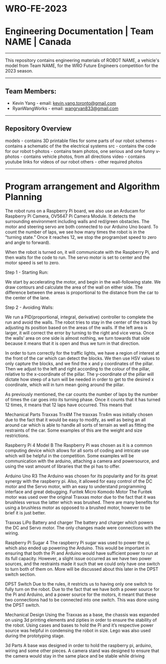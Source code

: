 # WRO-FE-2023

# Engineering Documentation | Team NAME | Canada
----

This repository contains engineering materials of ROBOT NAME, a vehicle's model from Team NAME, for the WRO Future Engineers competition for the 2023 season.

----

## Team Members:

- Kevin Yang - email: kevin.yang.toronto@gmail.com
- RyanWangWorks - email: wangryan833@gmail.com

----

## Repository Overview

models - contains 3D printable files for some parts of our robot
schemes - contains a schematic of the the electrical systems
src - contains the code for our robot
t-photos - contains team photos, one serious and one funny
v-photos - contains vehicle photos, from all directions
video - contains youtube links for videos of our robot
others - other required photos

----



# Program arrangement and Algorithm Planning
The robot runs on a Raspberry Pi board, we also use an Arducam for Raspberry Pi Camera, OV5647 Pi Camera Module. It detects the surrounding environment including walls and red/green obstacles. The motor and steering servo are both connected to our Arduino Uno board. To count the number of laps, we see how many times the robot is in the “turning state.” Once it reaches 12, we stop the program(set speed to zero and angle to forward).

When the robot is turned on, it will communicate with the Raspberry Pi, and then waits for the code to run. The servo motor is set to center and the motor speed is set to zero.


Step 1 - Starting Run:

We start by accelerating the motor, and begin in the wall-following state. We draw contours and calculate the area of the wall on either side. The difference between the areas is proportional to the distance from the car to the center of the lane.

Step 2 - Avoiding Walls:

We run a PID(proportional, integral, derivative) controller to complete the run and avoid the walls. The robot tries to stay in the center of the track by adjusting its position based on the areas of the walls. If the left area is larger, it will correct the error by turning to the right and vice versa. Once the walls’ area on one side is almost nothing, we turn towards that side because it means that it is open and thus we turn in that direction.

In order to turn correctly for the traffic lights, we have a region of interest at the front of the car which can detect the blocks. We then use HSV values to only capture the blocks, and we find the x and y coordinates of the pillar. Then we adjust to the left and right according to the colour of the pillar, relative to the x-coordinate of the pillar. The y-coordinate of the pillar will dictate how steep of a turn will be needed in order to get to the desired x coordinate, which will in turn mean going around the pillar.

As previously mentioned, the car counts the number of laps by the number of times the car goes into its turning phase. Once it counts that it has turned 12 times, it means that 12 laps have occurred. This means that 

Mechanical Parts
Traxxas Trx4M
The traxxas Trx4m was initially chosen due to the fact that it would be easy to modify, as well as being an all around car which is able to handle all sorts of terrain as well as fitting the restraints of the car. Some examples of this are the weight and size restrictions.

Raspberry Pi 4 Model B
The Raspberry Pi was chosen as it is a common computing device which allows for all sorts of coding and intricate use which will be helpful in the competition. Some examples will be communication with the arduino, attaching a camera and powersource, and using the vast amount of libraries that the pi has to offer.

Arduino Uno R3
The Arduino was chosen for its popularity and for its great synergy with the raspberry pi. Also, it allowed for easy control of the DC motor and the Servo motor, with an easy to understand programming interface and great debugging.
Furitek Micro Komodo Motor
The Furitek motor was used over the original Traxxas motor due to the fact that it was brushless versus the latter which was brushed. There are many benefits for using a brushless motor as opposed to a brushed motor, however to be brief it is just better.


Traxxas LiPo Battery and charger
The battery and charger which powers the DC and Servo motor. The only changes made were connections with the wiring.


Raspberry Pi Sugar 4
The raspberry Pi sugar was used to power the pi, which also ended up powering the Arduino. This would be important in ensuring that both the Pi and Arduino would have sufficient power to run at its full capacity. However, a slight issue occurred as we have two power sources, and the restraints made it such that we could only have one switch to turn both of them on. More will be discussed about this later in the DPST switch section.

DPST Switch
Due to the rules, it restricts us to having only one switch to fully turn on the robot. Due to the fact that we have both a power source for the Pi and Arduino, and a power source for the motors, it meant that these two connections had to be connected into one switch. This was done using the DPST switch.


Mechanical Design
Using the Traxxas as a base, the chassis was expanded on using 3d printing elements and zipties in order to ensure the stability of the robot. Using cases and bases to hold the Pi and it’s respective power source was helpful in condensing the robot in size. Lego was also used during the prototyping stage.


3d Parts
A base was designed in order to hold the raspberry pi, arduino, wiring and some other pieces. 
A camera stand was designed to ensure that the camera would stay in the same place and be stable while driving





